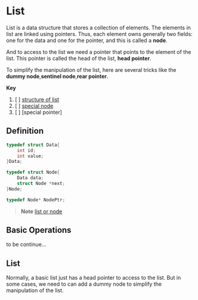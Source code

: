 
# List

List is a data structure that stores a collection of elements. The elements in list are linked using pointers. Thus, each element owns generally two fields: one for the data and one for the pointer, and this is called a **node**.

And to access to the list we need a pointer that points to the element of the list. This pointer is called the head of the list, **head pointer**.

To simplify the manipulation of the list, here are several tricks like the **dummy node**,**sentinel node**,**rear pointer**.

**Key**
1. [ ] [structure of list](note/list__node.md#key)
2. [ ] [special node](note/list__node.md#虚拟节点dummy-node)
3. [ ] [special pointer]



## Definition

```c
typedef struct Data{
    int id;
    int value;
}Data;

typedef struct Node{
    Data data;
    struct Node *next;
}Node;

typedef Node* NodePtr;
```

> **Note**
> [list or node](note/list__node)


## Basic Operations

to be continue...

## List

Normally, a basic list just has a head pointer to access to the list. But in some cases, we need to can add a dummy node to simplify the manipulation of the list.